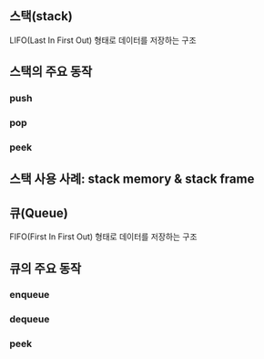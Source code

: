 
## 스택(stack)
LIFO(Last In First Out) 형태로 데이터를 저장하는 구조


## 스택의 주요 동작

### push


### pop


### peek

## 스택 사용 사례: stack memory & stack frame




## 큐(Queue)

FIFO(First In First Out) 형태로 데이터를 저장하는 구조

## 큐의 주요 동작

### enqueue

### dequeue

### peek



